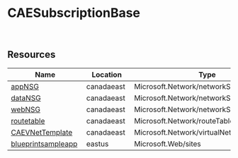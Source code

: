 # CAESubscriptionBase 
 
## Resources


| Name | Location | Type |
| --- | --- | --- |
| [appNSG](appNSG-351641189.md)  | canadaeast  | Microsoft.Network/networkSecurityGroups  |
| [dataNSG](dataNSG-1352080205.md)  | canadaeast  | Microsoft.Network/networkSecurityGroups  |
| [webNSG](webNSG--2145745860.md)  | canadaeast  | Microsoft.Network/networkSecurityGroups  |
| [routetable](routetable--496314456.md)  | canadaeast  | Microsoft.Network/routeTables  |
| [CAEVNetTemplate](CAEVNetTemplate--836473530.md)  | canadaeast  | Microsoft.Network/virtualNetworks  |
| [blueprintsampleapp](blueprintsampleapp--1982651808.md)  | eastus  | Microsoft.Web/sites  |

